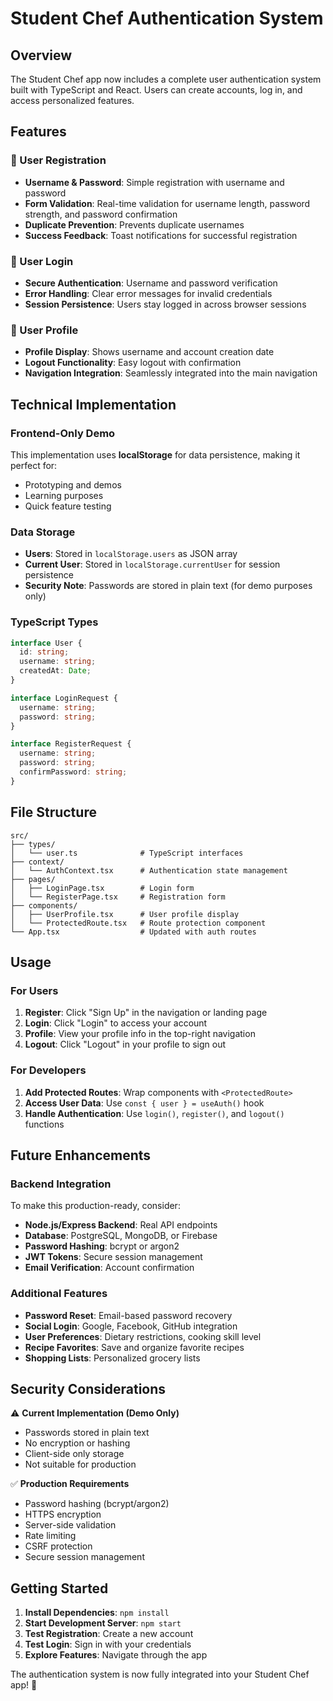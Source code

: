 # Student Chef Authentication System

## Overview
The Student Chef app now includes a complete user authentication system built with TypeScript and React. Users can create accounts, log in, and access personalized features.

## Features

### 🔐 User Registration
- **Username & Password**: Simple registration with username and password
- **Form Validation**: Real-time validation for username length, password strength, and password confirmation
- **Duplicate Prevention**: Prevents duplicate usernames
- **Success Feedback**: Toast notifications for successful registration

### 🔑 User Login
- **Secure Authentication**: Username and password verification
- **Error Handling**: Clear error messages for invalid credentials
- **Session Persistence**: Users stay logged in across browser sessions

### 👤 User Profile
- **Profile Display**: Shows username and account creation date
- **Logout Functionality**: Easy logout with confirmation
- **Navigation Integration**: Seamlessly integrated into the main navigation

## Technical Implementation

### Frontend-Only Demo
This implementation uses **localStorage** for data persistence, making it perfect for:
- Prototyping and demos
- Learning purposes
- Quick feature testing

### Data Storage
- **Users**: Stored in `localStorage.users` as JSON array
- **Current User**: Stored in `localStorage.currentUser` for session persistence
- **Security Note**: Passwords are stored in plain text (for demo purposes only)

### TypeScript Types
```typescript
interface User {
  id: string;
  username: string;
  createdAt: Date;
}

interface LoginRequest {
  username: string;
  password: string;
}

interface RegisterRequest {
  username: string;
  password: string;
  confirmPassword: string;
}
```

## File Structure

```
src/
├── types/
│   └── user.ts              # TypeScript interfaces
├── context/
│   └── AuthContext.tsx      # Authentication state management
├── pages/
│   ├── LoginPage.tsx        # Login form
│   └── RegisterPage.tsx     # Registration form
├── components/
│   ├── UserProfile.tsx      # User profile display
│   └── ProtectedRoute.tsx   # Route protection component
└── App.tsx                  # Updated with auth routes
```

## Usage

### For Users
1. **Register**: Click "Sign Up" in the navigation or landing page
2. **Login**: Click "Login" to access your account
3. **Profile**: View your profile info in the top-right navigation
4. **Logout**: Click "Logout" in your profile to sign out

### For Developers
1. **Add Protected Routes**: Wrap components with `<ProtectedRoute>`
2. **Access User Data**: Use `const { user } = useAuth()` hook
3. **Handle Authentication**: Use `login()`, `register()`, and `logout()` functions

## Future Enhancements

### Backend Integration
To make this production-ready, consider:
- **Node.js/Express Backend**: Real API endpoints
- **Database**: PostgreSQL, MongoDB, or Firebase
- **Password Hashing**: bcrypt or argon2
- **JWT Tokens**: Secure session management
- **Email Verification**: Account confirmation

### Additional Features
- **Password Reset**: Email-based password recovery
- **Social Login**: Google, Facebook, GitHub integration
- **User Preferences**: Dietary restrictions, cooking skill level
- **Recipe Favorites**: Save and organize favorite recipes
- **Shopping Lists**: Personalized grocery lists

## Security Considerations

⚠️ **Current Implementation (Demo Only)**
- Passwords stored in plain text
- No encryption or hashing
- Client-side only storage
- Not suitable for production

✅ **Production Requirements**
- Password hashing (bcrypt/argon2)
- HTTPS encryption
- Server-side validation
- Rate limiting
- CSRF protection
- Secure session management

## Getting Started

1. **Install Dependencies**: `npm install`
2. **Start Development Server**: `npm start`
3. **Test Registration**: Create a new account
4. **Test Login**: Sign in with your credentials
5. **Explore Features**: Navigate through the app

The authentication system is now fully integrated into your Student Chef app! 🎉 